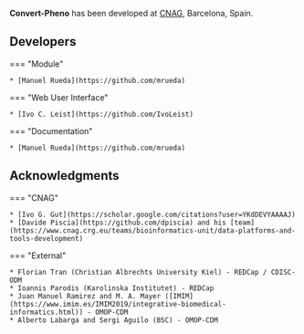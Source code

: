 **Convert-Pheno** has been developed at [CNAG](https://cnag.crg.eu), Barcelona, Spain.

## Developers

=== "Module"

    * [Manuel Rueda](https://github.com/mrueda)

=== "Web User Interface"

    * [Ivo C. Leist](https://github.com/IvoLeist)
  
=== "Documentation"

    * [Manuel Rueda](https://github.com/mrueda)

## Acknowledgments

=== "CNAG"

    * [Ivo G. Gut](https://scholar.google.com/citations?user=YKdDEVYAAAAJ)
    * [Davide Piscia](https://github.com/dpiscia) and his [team](https://www.cnag.crg.eu/teams/bioinformatics-unit/data-platforms-and-tools-development)

=== "External"

    * Florian Tran (Christian Albrechts University Kiel) - REDCap / CDISC-ODM
    * Ioannis Parodis (Karolinska Institutet) - REDCap
    * Juan Manuel Ramirez and M. A. Mayer ([IMIM](https://www.imim.es/IMIM2019/integrative-biomedical-informatics.html)) - OMOP-CDM
    * Alberto Labarga and Sergi Aguilo (BSC) - OMOP-CDM
